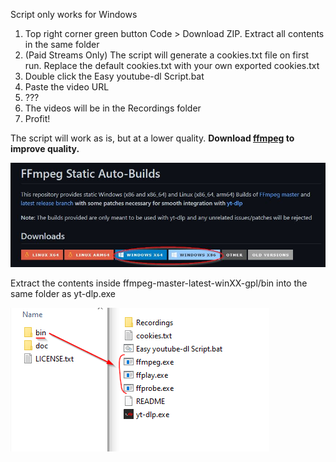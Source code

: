 Script only works for Windows

1. Top right corner green button Code > Download ZIP. Extract all contents in the same folder
2. (Paid Streams Only) The script will generate a cookies.txt file on first run. Replace the default cookies.txt with your own exported cookies.txt
3. Double click the Easy youtube-dl Script.bat
4. Paste the video URL
5. ???
6. The videos will be in the Recordings folder
7. Profit!

The script will work as is, but at a lower quality. **Download [ffmpeg](https://github.com/yt-dlp/FFmpeg-Builds#ffmpeg-static-auto-builds) to improve quality.**

![Download link](./downloadlink.jpg)

Extract the contents inside ffmpeg-master-latest-winXX-gpl/bin into the same folder as yt-dlp.exe

![Extraction path](./extractionpath.png)
